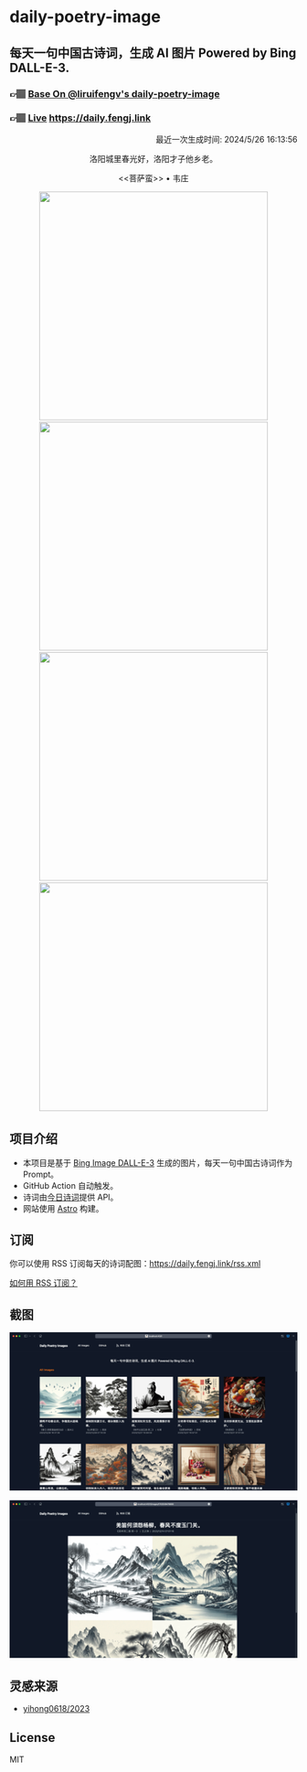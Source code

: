 
# daily-poetry-image

## 每天一句中国古诗词，生成 AI 图片 Powered by Bing DALL-E-3.

### 👉🏽 [Base On @liruifengv's daily-poetry-image](https://github.com/liruifengv/daily-poetry-image)

### 👉🏽 [Live](https://daily.fengj.link) https://daily.fengj.link

<p align="right">
  最近一次生成时间: 2024/5/26 16:13:56
</p>
<p align="center">
洛阳城里春光好，洛阳才子他乡老。
</p>
<p align="center">
<<菩萨蛮>> • 韦庄
</p>
<p align="center">
<img src="https://tse4.mm.bing.net/th/id/OIG1.23tXNpEPHNYRmPFq8BGe" height="400" width="400" />
<img src="https://tse4.mm.bing.net/th/id/OIG1.LjzvXFGxFQX.BrkKF8PU" height="400" width="400" />
<img src="https://tse4.mm.bing.net/th/id/OIG1.lg1PbKugDVSBIvltZ6XJ" height="400" width="400" />
<img src="https://tse2.mm.bing.net/th/id/OIG1.7Ks_FmQK2bfjLR9J73rI" height="400" width="400" />
</p>

## 项目介绍

-   本项目是基于 [Bing Image DALL-E-3](https://www.bing.com/images/create) 生成的图片，每天一句中国古诗词作为 Prompt。
-   GitHub Action 自动触发。
-   诗词由[今日诗词](https://www.jinrishici.com/)提供 API。
-   网站使用 [Astro](https://astro.build) 构建。

## 订阅

你可以使用 RSS 订阅每天的诗词配图：https://daily.fengj.link/rss.xml

[如何用 RSS 订阅？](https://zhuanlan.zhihu.com/p/55026716)

## 截图

![图片列表](./screenshots/Snipaste_2023-12-28_21-00-26.png)

![图片详情](./screenshots/Snipaste_2023-12-28_21-00-53.png)

## 灵感来源

-   [yihong0618/2023](https://github.com/yihong0618/2023)

## License

MIT
